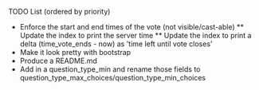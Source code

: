 TODO List (ordered by priority)
* Enforce the start and end times of the vote (not visible/cast-able)
** Update the index to print the server time
** Update the index to print a delta (time_vote_ends - now) as 'time left until vote closes'
* Make it look pretty with bootstrap
* Produce a README.md
* Add in a question_type_min and rename those fields to question_type_max_choices/question_type_min_choices
